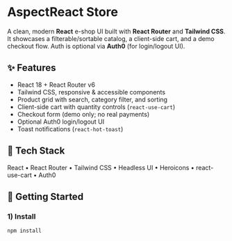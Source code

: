 # AspectReact Store

A clean, modern **React** e-shop UI built with **React Router** and **Tailwind CSS**.  
It showcases a filterable/sortable catalog, a client-side cart, and a demo checkout flow.
Auth is optional via **Auth0** (for login/logout UI).

## ✨ Features
- React 18 + React Router v6
- Tailwind CSS, responsive & accessible components
- Product grid with search, category filter, and sorting
- Client-side cart with quantity controls (`react-use-cart`)
- Checkout form (demo only; no real payments)
- Optional Auth0 login/logout UI
- Toast notifications (`react-hot-toast`)

## 🧱 Tech Stack
React • React Router • Tailwind CSS • Headless UI • Heroicons • react-use-cart • Auth0

## 🚀 Getting Started

### 1) Install
```bash
npm install
